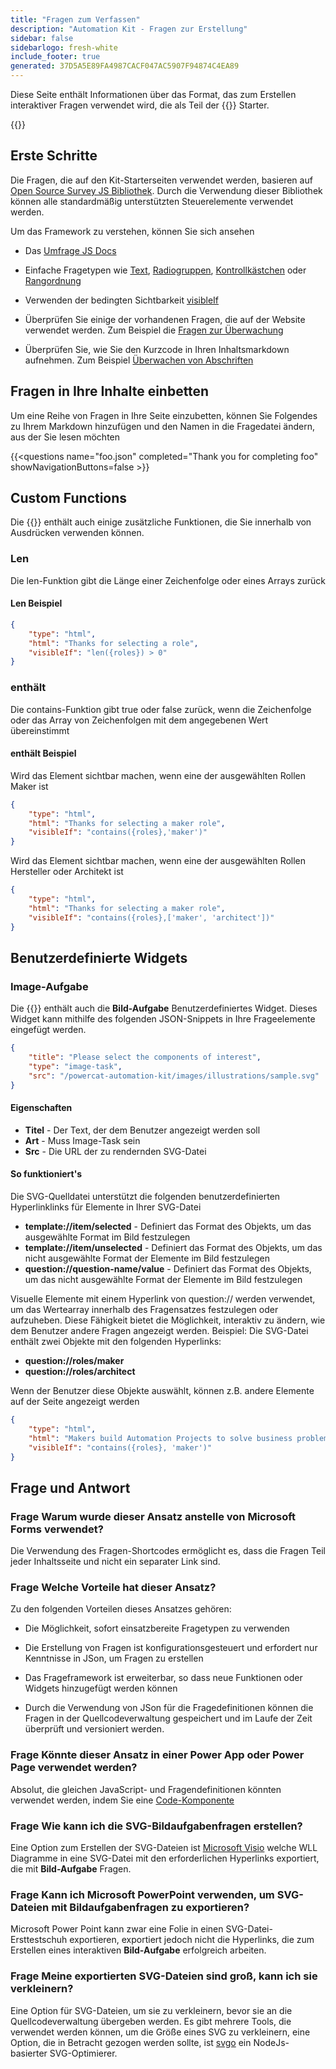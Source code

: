 ```yaml
---
title: "Fragen zum Verfassen"
description: "Automation Kit - Fragen zur Erstellung"
sidebar: false
sidebarlogo: fresh-white
include_footer: true
generated: 37D5A5E89FA4987CACF047AC5907F94874C4EA89
---
```


Diese Seite enthält Informationen über das Format, das zum Erstellen interaktiver Fragen verwendet wird, die als Teil der {{<product-name>}} Starter.

{{<toc>}}

## Erste Schritte

Die Fragen, die auf den Kit-Starterseiten verwendet werden, basieren auf [Open Source Survey JS Bibliothek](https://github.com/surveyjs/survey-library). Durch die Verwendung dieser Bibliothek können alle standardmäßig unterstützten Steuerelemente verwendet werden.

Um das Framework zu verstehen, können Sie sich ansehen

- Das [Umfrage JS Docs](https://surveyjs.io/form-library/documentation/overview)

- Einfache Fragetypen wie [Text](https://surveyjs.io/form-library/examples/questiontype-text/reactjs), [Radiogruppen](https://surveyjs.io/form-library/examples/questiontype-radiogroup/reactjs), [Kontrollkästchen](https://surveyjs.io/form-library/examples/questiontype-checkbox/reactjs) oder [Rangordnung](https://surveyjs.io/form-library/examples/questiontype-ranking/reactjs)

- Verwenden der bedingten Sichtbarkeit [visibleIf](https://surveyjs.io/form-library/examples/condition-kids/reactjs)

- Überprüfen Sie einige der vorhandenen Fragen, die auf der Website verwendet werden. Zum Beispiel die [Fragen zur Überwachung](https://github.com/microsoft/powercat-automation-kit/blob/gh-pages/site/content/monitoring.json)

- Überprüfen Sie, wie Sie den Kurzcode in Ihren Inhaltsmarkdown aufnehmen. Zum Beispiel [Überwachen von Abschriften](https://raw.githubusercontent.com/microsoft/powercat-automation-kit/gh-pages/site/content/monitoring-compare.md)

## Fragen in Ihre Inhalte einbetten

Um eine Reihe von Fragen in Ihre Seite einzubetten, können Sie Folgendes zu Ihrem Markdown hinzufügen und den Namen in die Fragedatei ändern, aus der Sie lesen möchten

{{\<questions name="foo.json" completed="Thank you for completing foo" showNavigationButtons=false \>}}

## Custom Functions

Die {{<product-name>}} enthält auch einige zusätzliche Funktionen, die Sie innerhalb von Ausdrücken verwenden können.

### Len

Die len-Funktion gibt die Länge einer Zeichenfolge oder eines Arrays zurück

#### Len Beispiel

```json
{
    "type": "html",
    "html": "Thanks for selecting a role",
    "visibleIf": "len({roles}) > 0"
}
```

### enthält

Die contains-Funktion gibt true oder false zurück, wenn die Zeichenfolge oder das Array von Zeichenfolgen mit dem angegebenen Wert übereinstimmt

#### enthält Beispiel

Wird das Element sichtbar machen, wenn eine der ausgewählten Rollen Maker ist

```json
{
    "type": "html",
    "html": "Thanks for selecting a maker role",
    "visibleIf": "contains({roles},'maker')"
}
```

Wird das Element sichtbar machen, wenn eine der ausgewählten Rollen Hersteller oder Architekt ist

```json
{
    "type": "html",
    "html": "Thanks for selecting a maker role",
    "visibleIf": "contains({roles},['maker', 'architect'])"
}
```

## Benutzerdefinierte Widgets

### Image-Aufgabe

Die {{<product-name>}} enthält auch die **Bild-Aufgabe** Benutzerdefiniertes Widget. Dieses Widget kann mithilfe des folgenden JSON-Snippets in Ihre Frageelemente eingefügt werden.

```json
{
    "title": "Please select the components of interest",
    "type": "image-task",
    "src": "/powercat-automation-kit/images/illustrations/sample.svg"
}
```

#### Eigenschaften

- **Titel** - Der Text, der dem Benutzer angezeigt werden soll
- **Art** - Muss Image-Task sein
- **Src** - Die URL der zu rendernden SVG-Datei

#### So funktioniert's

Die SVG-Quelldatei unterstützt die folgenden benutzerdefinierten Hyperlinklinks für Elemente in Ihrer SVG-Datei

- **template://item/selected** - Definiert das Format des Objekts, um das ausgewählte Format im Bild festzulegen
- **template://item/unselected** - Definiert das Format des Objekts, um das nicht ausgewählte Format der Elemente im Bild festzulegen
- **question://question-name/value** - Definiert das Format des Objekts, um das nicht ausgewählte Format der Elemente im Bild festzulegen

Visuelle Elemente mit einem Hyperlink von question:// werden verwendet, um das Wertearray innerhalb des Fragensatzes festzulegen oder aufzuheben. Diese Fähigkeit bietet die Möglichkeit, interaktiv zu ändern, wie dem Benutzer andere Fragen angezeigt werden. Beispiel: Die SVG-Datei enthält zwei Objekte mit den folgenden Hyperlinks:

- **question://roles/maker**
- **question://roles/architect**

Wenn der Benutzer diese Objekte auswählt, können z.B. andere Elemente auf der Seite angezeigt werden

```json
{
    "type": "html",
    "html": "Makers build Automation Projects to solve business problems",
    "visibleIf": "contains({roles}, 'maker')"
}
```

## Frage und Antwort

### **Frage** Warum wurde dieser Ansatz anstelle von Microsoft Forms verwendet?

Die Verwendung des Fragen-Shortcodes ermöglicht es, dass die Fragen Teil jeder Inhaltsseite und nicht ein separater Link sind.

### **Frage** Welche Vorteile hat dieser Ansatz?

Zu den folgenden Vorteilen dieses Ansatzes gehören:

- Die Möglichkeit, sofort einsatzbereite Fragetypen zu verwenden

- Die Erstellung von Fragen ist konfigurationsgesteuert und erfordert nur Kenntnisse in JSon, um Fragen zu erstellen

- Das Frageframework ist erweiterbar, so dass neue Funktionen oder Widgets hinzugefügt werden können

- Durch die Verwendung von JSon für die Fragedefinitionen können die Fragen in der Quellcodeverwaltung gespeichert und im Laufe der Zeit überprüft und versioniert werden.

### **Frage** Könnte dieser Ansatz in einer Power App oder Power Page verwendet werden?

Absolut, die gleichen JavaScript- und Fragendefinitionen könnten verwendet werden, indem Sie eine [Code-Komponente](https://learn.microsoft.com/power-apps/developer/component-framework/custom-controls-overview)

### **Frage** Wie kann ich die SVG-Bildaufgabenfragen erstellen?

Eine Option zum Erstellen der SVG-Dateien ist [Microsoft Visio](https://www.microsoft.com/microsoft-365/visio/) welche WLL Diagramme in eine SVG-Datei mit den erforderlichen Hyperlinks exportiert, die mit **Bild-Aufgabe** Fragen.

### **Frage** Kann ich Microsoft PowerPoint verwenden, um SVG-Dateien mit Bildaufgabenfragen zu exportieren?

Microsoft Power Point kann zwar eine Folie in einen SVG-Datei-Ersttestschuh exportieren, exportiert jedoch nicht die Hyperlinks, die zum Erstellen eines interaktiven **Bild-Aufgabe** erfolgreich arbeiten.

### **Frage** Meine exportierten SVG-Dateien sind groß, kann ich sie verkleinern?

Eine Option für SVG-Dateien, um sie zu verkleinern, bevor sie an die Quellcodeverwaltung übergeben werden. Es gibt mehrere Tools, die verwendet werden können, um die Größe eines SVG zu verkleinern, eine Option, die in Betracht gezogen werden sollte, ist [svgo](https://github.com/svg/svgo) ein NodeJs-basierter SVG-Optimierer.
